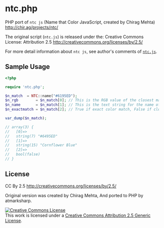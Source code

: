 # ntc.php

PHP port of `ntc js` (Name that Color JavaScript, created by Chirag Mehta)
http://chir.ag/projects/ntc/

The original script (`ntc.js`) is released under the: Creative Commons License:
Attribution 2.5 http://creativecommons.org/licenses/by/2.5/

For more detail information about `ntc js`, see author's comments of [`ntc.js`](https://github.com/atmarksharp/ntc.php/blob/master/original/ntc.js).

## Sample Usage

```php
<?php

require 'ntc.php';

$n_match  = NTC::name("#6195ED");
$n_rgb        = $n_match[0]; // This is the RGB value of the closest matching color
$n_name       = $n_match[1]; // This is the text string for the name of the match
$n_exactmatch = $n_match[2]; // True if exact color match, False if close-match

var_dump($n_match);

// array(3) {
//   [0]=>
//   string(7) "#6495ED"
//   [1]=>
//   string(15) "Cornflower Blue"
//   [2]=>
//   bool(false)
// }
```

## License

CC By 2.5
http://creativecommons.org/licenses/by/2.5/

Original version was created by Chirag Mehta, And ported to PHP by atmarksharp.

<a rel="license" href="http://creativecommons.org/licenses/by/2.5/"><img alt="Creative Commons License" style="border-width:0" src="https://i.creativecommons.org/l/by/2.5/88x31.png" /></a><br />This work is licensed under a <a rel="license" href="http://creativecommons.org/licenses/by/2.5/">Creative Commons Attribution 2.5 Generic License</a>.
